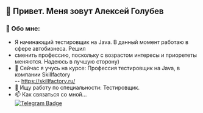 ## 👋  Привет. Меня зовут Алексей Голубев
### 👀 Обо мне: 
- Я начинающий тестировщик на Java. В данный момент работаю в сфере автобизнеса. Решил 
- сменить профессию, поскольку с возрастом интересы и приорететы меняются. Надеюсь в лучшую сторону)
- 🌱 Сейчас я учусь на курсе: Профессия тестировщик на Java, в компании Skillfactory  
-- https://skillfactory.ru/
- 💞️ Ищу работу по специальности: Тестировщик.
- 📫 Как связаться со мной...
  <div id="badges">
  <a href="https://t.me/lksgolubev">
    <img src="https://img.shields.io/badge/Telegram-blue?style=for-the-badge&logo=telegram&logoColor=white" alt="Telegram Badge"/>
  </a>
</div>

<!---
KI0II/KI0II is a ✨ special ✨ repository because its `README.md` (this file) appears on your GitHub profile.
You can click the Preview link to take a look at your changes.
--->
